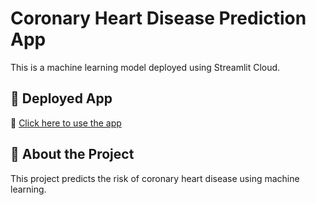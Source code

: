 # Coronary Heart Disease Prediction App  
This is a machine learning model deployed using Streamlit Cloud.

## 🚀 Deployed App
🔗 [Click here to use the app](https://akshaydas17-ml-projects-coronary-heart-diseasemodel-ejgaql.streamlit.app/)

## 📜 About the Project
This project predicts the risk of coronary heart disease using machine learning.

